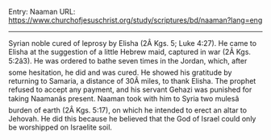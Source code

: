 Entry: Naaman
URL: https://www.churchofjesuschrist.org/study/scriptures/bd/naaman?lang=eng

---

Syrian noble cured of leprosy by Elisha (2Â Kgs. 5; Luke 4:27). He came to Elisha at the suggestion of a little Hebrew maid, captured in war (2Â Kgs. 5:2â3). He was ordered to bathe seven times in the Jordan, which, after some hesitation, he did and was cured. He showed his gratitude by returning to Samaria, a distance of 30Â miles, to thank Elisha. The prophet refused to accept any payment, and his servant Gehazi was punished for taking Naamanâs present. Naaman took with him to Syria two mulesâ burden of earth (2Â Kgs. 5:17), on which he intended to erect an altar to Jehovah. He did this because he believed that the God of Israel could only be worshipped on Israelite soil.

